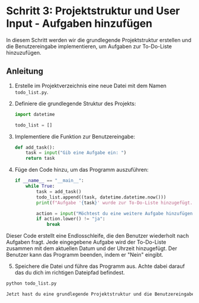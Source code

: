 # Schritt 3: Projektstruktur und User Input - Aufgaben hinzufügen

In diesem Schritt werden wir die grundlegende Projektstruktur erstellen und die Benutzereingabe implementieren, um Aufgaben zur To-Do-Liste hinzuzufügen.

## Anleitung

1. Erstelle im Projektverzeichnis eine neue Datei mit dem Namen `todo_list.py`.

2. Definiere die grundlegende Struktur des Projekts:

   ```python
   import datetime

   todo_list = []

3. Implementiere die Funktion zur Benutzereingabe:

    ```python
    def add_task():
        task = input("Gib eine Aufgabe ein: ")
        return task

4. Füge den Code hinzu, um das Programm auszuführen:

    ```python
    if __name__ == "__main__":
        while True:
            task = add_task()
            todo_list.append((task, datetime.datetime.now()))
            print(f"Aufgabe '{task}' wurde zur To-Do-Liste hinzugefügt.")

            action = input("Möchtest du eine weitere Aufgabe hinzufügen? (Ja/Nein): ")
            if action.lower() != "ja":
                break

Dieser Code erstellt eine Endlosschleife, die den Benutzer wiederholt nach Aufgaben fragt. Jede eingegebene Aufgabe wird der To-Do-Liste zusammen mit dem aktuellen Datum und der Uhrzeit hinzugefügt. Der Benutzer kann das Programm beenden, indem er "Nein" eingibt.

5. Speichere die Datei und führe das Programm aus. Achte dabei darauf das du dich im richtigen Dateipfad befindest.

```python
python todo_list.py

Jetzt hast du eine grundlegende Projektstruktur und die Benutzereingabe implementiert, um Aufgaben zur To-Do-Liste hinzuzufügen.